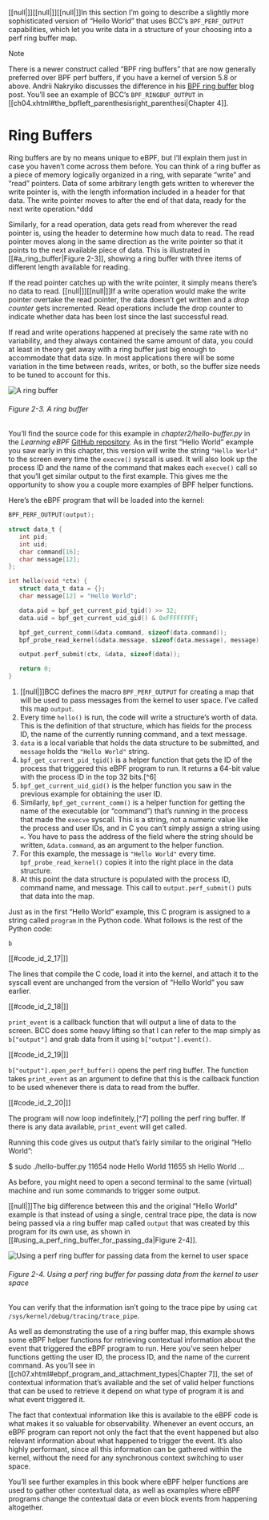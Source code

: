 [[null|]][[null|]][[null|]]In this section I’m going to describe a slightly more sophisticated version of “Hello World” that uses BCC’s `BPF_PERF_OUTPUT` capabilities, which let you write data in a structure of your choosing into a perf ring buffer map.

>[!note]
>There is a newer construct called “BPF ring buffers” that are now generally preferred over BPF perf buffers, if you have a kernel of version 5.8 or above. Andrii Nakryiko discusses the difference in his [BPF ring buffer](https://oreil.ly/ARRyV) blog post. You’ll see an example of BCC’s `BPF_RINGBUF_OUTPUT` in [[ch04.xhtml#the_bpfleft_parenthesisright_parenthesi|Chapter 4]].
# Ring Buffers

Ring buffers are by no means unique to eBPF, but I’ll explain them just in case you haven’t come across them before. You can think of a ring buffer as a piece of memory logically organized in a ring, with separate “write” and “read” pointers. Data of some arbitrary length gets written to wherever the write pointer is, with the length information included in a header for that data. The write pointer moves to after the end of that data, ready for the next write operation.^ddd

Similarly, for a read operation, data gets read from wherever the read pointer is, using the header to determine how much data to read. The read pointer moves along in the same direction as the write pointer so that it points to the next available piece of data. This is illustrated in [[#a_ring_buffer|Figure 2-3]], showing a ring buffer with three items of different length available for reading.

If the read pointer catches up with the write pointer, it simply means there’s no data to read. [[null|]][[null|]]If a write operation would make the write pointer overtake the read pointer, the data doesn’t get written and a _drop counter_ gets incremented. Read operations include the drop counter to indicate whether data has been lost since the last successful read.

If read and write operations happened at precisely the same rate with no variability, and they always contained the same amount of data, you could at least in theory get away with a ring buffer just big enough to accommodate that data size. In most applications there will be some variation in the time between reads, writes, or both, so the buffer size needs to be tuned to account for this.

![A ring buffer](/Learning%20eBPF%20Programming%20the%20Linux%20Kernel%20for%20Enhanced%20Observability,%20Networking,%20and%20Security%20(Liz%20Rice)%20(Z-Library)/images/lebp_0203.png)

###### Figure 2-3. A ring buffer

You’ll find the source code for this example in _chapter2/hello-buffer.py_ in the _Learning eBPF_ [GitHub repository](http://github.com/lizrice/learning-ebpf). As in the first “Hello World” example you saw early in this chapter, this version will write the string `"Hello World"` to the screen every time the `execve()` syscall is used. It will also look up the process ID and the name of the command that makes each `execve()` call so that you’ll get similar output to the first example. This gives me the opportunity to show you a couple more examples of BPF helper functions.

Here’s the eBPF program that will be loaded into the kernel:
```c
BPF_PERF_OUTPUT(output);                                                

struct data_t {                                                         
   int pid;
   int uid;
   char command[16];
   char message[12];
};

int hello(void *ctx) {
   struct data_t data = {};                                             
   char message[12] = "Hello World";

   data.pid = bpf_get_current_pid_tgid() >> 32;                         
   data.uid = bpf_get_current_uid_gid() & 0xFFFFFFFF;                   

   bpf_get_current_comm(&data.command, sizeof(data.command));            
   bpf_probe_read_kernel(&data.message, sizeof(data.message), message); 

   output.perf_submit(ctx, &data, sizeof(data));                        

   return 0;
}
```


1. [[null|]]BCC defines the macro `BPF_PERF_OUTPUT` for creating a map that will be used to pass messages from the kernel to user space. I’ve called this map `output`.
2. Every time `hello()` is run, the code will write a structure’s worth of data. This is the definition of that structure, which has fields for the process ID, the name of the currently running command, and a text message.
3. `data` is a local variable that holds the data structure to be submitted, and `message` holds the `"Hello World"` string.
4. `bpf_get_current_pid_tgid()` is a helper function that gets the ID of the process that triggered this eBPF program to run. It returns a 64-bit value with the process ID in the top 32 bits.[^6]
5. `bpf_get_current_uid_gid()` is the helper function you saw in the previous example for obtaining the user ID.
6. Similarly, `bpf_get_current_comm()` is a helper function for getting the name of the executable (or “command”) that’s running in the process that made the `execve` syscall. This is a string, not a numeric value like the process and user IDs, and in C you can’t simply assign a string using `=`. You have to pass the address of the field where the string should be written, `&data.command`, as an argument to the helper function.
7. For this example, the message is `"Hello World"` every time. `bpf_probe_read_kernel()` copies it into the right place in the data structure.
8. At this point the data structure is populated with the process ID, command name, and message. This call to `output.perf_submit()` puts that data into the map.

Just as in the first “Hello World” example, this C program is assigned to a string called `program` in the Python code. What follows is the rest of the Python code:

    b

[[#code_id_2_17|]]

The lines that compile the C code, load it into the kernel, and attach it to the syscall event are unchanged from the version of “Hello World” you saw earlier.

[[#code_id_2_18|]]

`print_event` is a callback function that will output a line of data to the screen. BCC does some heavy lifting so that I can refer to the map simply as `b["output"]` and grab data from it using `b["output"].event()`.

[[#code_id_2_19|]]

`b["output"].open_perf_buffer()` opens the perf ring buffer. The function takes `print_event` as an argument to define that this is the callback function to be used whenever there is data to read from the buffer.

[[#code_id_2_20|]]

The program will now loop indefinitely,[^7] polling the perf ring buffer. If there is any data available, `print_event` will get called.

Running this code gives us output that’s fairly similar to the original “Hello World”:

$ sudo ./hello-buffer.py
11654 node Hello World
11655 sh Hello World
...

As before, you might need to open a second terminal to the same (virtual) machine and run some commands to trigger some output.

[[null|]]The big difference between this and the original “Hello World” example is that instead of using a single, central trace pipe, the data is now being passed via a ring buffer map called `output` that was created by this program for its own use, as shown in [[#using_a_perf_ring_buffer_for_passing_da|Figure 2-4]].

![Using a perf ring buffer for passing data from the kernel to user space](/Learning%20eBPF%20Programming%20the%20Linux%20Kernel%20for%20Enhanced%20Observability,%20Networking,%20and%20Security%20(Liz%20Rice)%20(Z-Library)/images/lebp_0204.png)

###### Figure 2-4. Using a perf ring buffer for passing data from the kernel to user space

You can verify that the information isn’t going to the trace pipe by using `cat /sys/kernel/debug/tracing/trace_pipe`.

As well as demonstrating the use of a ring buffer map, this example shows some eBPF helper functions for retrieving contextual information about the event that triggered the eBPF program to run. Here you’ve seen helper functions getting the user ID, the process ID, and the name of the current command. As you’ll see in [[ch07.xhtml#ebpf_program_and_attachment_types|Chapter 7]], the set of contextual information that’s available and the set of valid helper functions that can be used to retrieve it depend on what type of program it is and what event triggered it.

The fact that contextual information like this is available to the eBPF code is what makes it so valuable for observability. Whenever an event occurs, an eBPF program can report not only the fact that the event happened but also relevant information about what happened to trigger the event. It’s also highly performant, since all this information can be gathered within the kernel, without the need for any synchronous context switching to user space.

You’ll see further examples in this book where eBPF helper functions are used to gather other contextual data, as well as examples where eBPF programs change the contextual data or even block events from happening altogether.